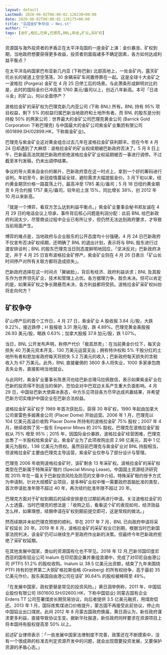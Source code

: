 ```yaml
---
layout: default
Lastmod: 2020-06-02T06:00:02.126238+00:00
date: 2020-06-02T06:00:02.126175+00:00
title: "岛国金矿争夺战 – Nei.st"
author: ""
tags: [金矿,格拉,巴新,巴理克,BNL,紫金,矿业,采矿权]
---
```


资源国与海外投资者的矛盾正在太平洋岛国的一座金矿上演：金价暴涨、矿权到期，当地政府想要获得更多收益，投资者则面临诸多不确定因素，各方如何达成利益平衡点？

在太平洋岛屿国家巴布亚新几内亚 (下称巴新) 北部高地上，一处金矿内，露天矿坑长长的坡道上空空荡荡，30 余辆采矿车闲置停靠在一起。这是全球十大金矿之一波格拉 (Porgera) 金矿在 4 月 25 日停工后的场景。与此萧条形成鲜明对比的是，此时的国际金价已冲高至 1760 美元/盎司以上，创近八年新高。本可「日进斗金」的矿山，何以全面停产？

波格拉金矿的采矿权为巴理克新几内亚公司 (下称 BNL) 所有。BNL 持有 95% 项目权益，剩下 5% 的权益归属巴新当地政府和土地所有者。而 BNL 的股东是分别持股 50% 的两家公司：世界最大的金矿公司巴理克黄金公司 (Barrick Gold Corporation 下称巴理克) 与中国最大的金矿公司紫金矿业集团有限公司 (601899.SH/02899.HK，下称紫金矿业)。

巴理克与紫金矿业这对黄金组合过去几年在波格拉金矿获利颇丰。但在今年 4 月 24 日却遇到了大麻烦：波格拉金矿的矿业权续期被巴新政府否决了。5 月 8 日上午，巴新最高法院就巴新政府拒绝波格拉金矿矿业权延期被否一事进行调停。不过截至本刊发稿，仍未出调停结果。

争议的导火索来自金价的飙升，巴新政府意在这一时点上，拿到一个好的筹码进行谈判。年初至今，新冠疫情蔓延全球，避险需求大幅提振金价。3 月下旬以来，纽约黄金期货价格一路震荡上行，最高冲至 1785 美元/盎司；5 月 18 日纽约黄金期货 6 月合约报 1757 美元/盎司，较年初上涨 15%，同比增长 38%，创 2012 年 10 月以来新高。

「就是一个博弈，看双方怎么达到利益平衡点。」紫金矿业董事会秘书郑友诚在 4 月 29 日的电话会议上坦承，事件背后核心问题是利润分配：此前 BNL 给巴新政府利润太少，尽管商谈过程中企业已有所让步，但仍然无法达到政府要求，才导致当前局面产生。

博弈的难点是，当地政府与企业股东的公开态度均十分强硬。4 月 24 日巴新政府不仅宣布否决矿权续期，还明确了 BNL 的退出计划，表示将与 BNL 股东进行过渡安排谈判；BNL 的股东巴理克当日则态度鲜明地回应，「坚决反对」巴新政府决定，并于 4 月 25 日宣布波格拉金矿停产。紫金矿业则在 4 月 26 日表示「矿山长时间停产对所有关联方都将造成损失」。

巴新政府选择在这一时间点「撕破脸」，背后有经济、政府利益诉求；BNL 及其股东作为世界领先矿企，技术和管理上占优。各方据理力争，胜负未决。但可以肯定的是，如果采矿权之争长期悬而未决，各方利益都将受损。波格拉金矿采矿权纠纷将走向何方？

矿权争夺
----

矿山停产后的首个工作日，4 月 27 日，紫金矿业 A 股收报 3.84 元/股，大跌 9.22%，接近跌停；H 股报收 3.31 港元/股，跌 4.89%。巴理克黄金美股报 26.93 美元/股，略跌 0.63%；加拿大股报 37.8 加元/股，跌 1.07%。

当日，BNL 公开发布声明，称停产代价「极其昂贵」：在当前黄金价位下，每天会损失 40 万美元资本开支、130 万美元运营支出；拥有特许权和 5% 干股分红的土地所有者和恩加省政府每天将损失 5.2 万美元的收入；巴新政府每天损失的含税收入为 67 万美元。此外，BNL 直接雇佣的 3600 多人将失业，1000 多家承包商丢失业务，直接影响当地就业。

与此同时，紫金矿业董事长陈景河也给巴新总理马拉佩致信，表示如果紫金矿业在巴新的投资得不到适当的保护，恐怕会对中巴双边关系产生重大负面影响。4 月 29 日，中国驻巴新大使薛冰表态，中方乐见项目各方尽早达成共赢结果，并希望巴新方切实维护中国企业在巴新合法权益。

波格拉金矿采矿权于 1989 年首次获批后，获得 30 年矿权，1990 年起由加拿大公司普雷色多姆黄金公司 (Placer Dome) 开始运营。2006 年 1 月，巴理克以 104 亿美元高溢价收购 Placer Dome 所持有的波格拉金矿 75% 股权；2007 年 4 月，继续收购了另一股东 Emperor Mines 的 20% 股权。巴理克在波格拉金矿股权从 75% 增至 95%；2015 年，因国际金价暴跌，波格拉金矿经营困难，巴理克出售了一半股权给紫金矿业。紫金矿业为了此项收购出资 2.98 亿美元，其中 1 亿美元为股权，1.98 亿美元为债权。虽然目前巴理克与紫金矿业对 BNL 持股相当，但波格拉金矿主要由巴理克主导运营，紫金矿业仅参与了部分设计与管理。

巴理克 2006 年收购波格拉金矿时，该矿剩余 13 年采矿权。波格拉金矿的采矿权类型在巴新属于特殊采矿租约 (Special Mining Lease)。中国国土资源经济研究院 2015 年在一篇关于巴新投资风险及防范的文章中介绍，特殊采矿租约授予方式为申请制，针对大规模矿业项目，是多种矿业权中惟一需要政府首脑批准的类型，首次申请批准年限不超过 40 年，再次续约批准年限不超过 20 年。

巴理克方面对于矿权到期后的延续安排是在过期前再进行申请。关注波格拉金矿的人士透露，当时巴理克的想法是：「收购之后，看看这个矿的表现如何，经济效益怎么样，如果理想，续期申请在矿权到期前提交即可，这是常规的做法。」

然而续期并未如巴理克预想的顺利。早在 2017 年 7 月，BNL 已向政府申请将采矿权延长 20 年。2019 年 8 月，波格拉金矿的采矿权业已到期，根据当时巴新国家法院判决，该金矿仍可以继续生产至政府作出新的决策。但最终今年巴新政府拒绝了采矿权延期。

在其他发展中国家，类似的资源国有化也不罕见。2018 年 12 月,巴新邻国印度尼西亚的国有铝业公司 Inalum 在印尼国企兼并重组浪潮中，完成了对印尼自由港公司 (PTFI) 51.2% 的股权收购。Inalum 以 38.5 亿美元出资额，结束了九年来围绕 PTFI 持有的世界第二大铜矿格拉斯伯格 (Grasberg) 的所有权纷争，高于最初 35 亿美元作价。股东美国自由港公司在该矿 90.64% 的股权被稀释至 49%。

「在发展中国家，政权更替是常见的投资风险。」黄日涵举例称，2011 年，中国铝业股份有限公司 (601600.SH/02600.HK，下称中国铝业) 同蒙古国有企业 Erdens TT 公司签署煤炭长期贸易协议，向后者提供 3.5 亿美元融资，用煤炭偿还。2013 年 1 月，国际炼焦煤进口价格提升，蒙古国不再接受此前协议，停止向中国铝业出口煤炭。此间 2012 年 8 月蒙古国政府换届，黄日涵认为，新任政府谋求更多利益，直接导致协议生变。据新华社报道，新任政府同样要求在资源项目上将本国持有股权提高至 50% 以上。

前述矿业律师表示：「一些发展中国家法律制度不完善，政策还在不断摸索中，没有一个很成熟的标准去判定资源开发中的问题，就会出现既要投资发展，又要保护资源的矛盾心态。」

